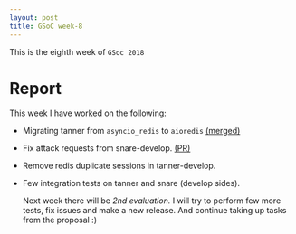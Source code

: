 ```yaml
---
layout: post
title: GSoC week-8
---
```

This is the eighth week of `GSoc 2018`

# Report
This week I have worked on the following:
- Migrating tanner from `asyncio_redis` to `aioredis` [(merged)](https://github.com/mushorg/tanner/pull/260)
- Fix attack requests from snare-develop. [(PR)](https://github.com/mushorg/snare/pull/149)
- Remove redis duplicate sessions in tanner-develop.
- Few integration tests on tanner and snare (develop sides).

  Next week there will be *2nd evaluation.* I will try to perform few more tests, fix issues and make a new release. And continue
  taking up tasks from the proposal :) 
